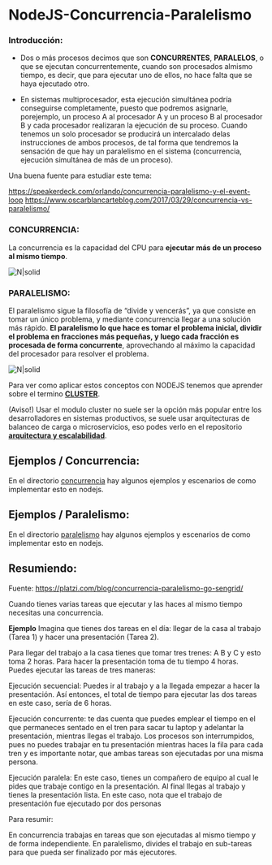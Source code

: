 # NodeJS-Concurrencia-Paralelismo

### Introducción:
- Dos o más procesos decimos que son **CONCURRENTES**, **PARALELOS**, o que se ejecutan concurrentemente, cuando son procesados almismo tiempo, es decir, que para ejecutar uno de ellos, no hace falta que se haya ejecutado otro.

- En sistemas multiprocesador, esta ejecución simultánea podría conseguirse completamente, puesto que podremos asignarle, porejemplo, un proceso A al procesador A y un proceso B al procesador B y cada procesador realizaran la ejecución de su proceso.
Cuando tenemos un solo procesador se producirá un intercalado delas instrucciones de ambos procesos, de tal forma que tendremos la sensación de que hay un paralelismo en el sistema (concurrencia, ejecución simultánea de más de un proceso).

Una buena fuente para estudiar este tema:

https://speakerdeck.com/orlando/concurrencia-paralelismo-y-el-event-loop
https://www.oscarblancarteblog.com/2017/03/29/concurrencia-vs-paralelismo/

### CONCURRENCIA:
La concurrencia es la capacidad del CPU para **ejecutar más de un proceso al mismo tiempo**.

![N|solid](https://www.oscarblancarteblog.com/wp-content/uploads/2017/03/1-1.png)

### PARALELISMO:
El paralelismo sigue la filosofía de “divide y vencerás”, ya que consiste en tomar un único problema, y mediante concurrencia llegar a una solución más rápido. **El paralelismo lo que hace es tomar el problema inicial, dividir el problema en fracciones más pequeñas, y luego cada fracción es procesada de forma concurrente**, aprovechando al máximo la capacidad del procesador para resolver el problema.

![N|solid](https://www.oscarblancarteblog.com/wp-content/uploads/2017/03/2.png)


Para ver como aplicar estos conceptos con NODEJS tenemos que aprender sobre el termino **[CLUSTER]**.

(Aviso!) Usar el modulo cluster no suele ser la opción más popular entre los desarrolladores en sistemas productivos, se suele usar arquitecturas de balanceo de carga o microservicios, eso podes verlo en el repositorio **[arquitectura y escalabilidad]**.

[CLUSTER]:https://github.com/damiancipolat/NodeJS-Concurrencia-Paralelismo/tree/master/cluster
[arquitectura y escalabilidad]:https://github.com/damiancipolat/NodeJS-Arquitectura-Escalabilidad

## Ejemplos / Concurrencia:
En el directorio [concurrencia] hay algunos ejemplos y escenarios de como implementar esto en nodejs.

[concurrencia]:https://github.com/damiancipolat/NodeJS-Concurrencia-Paralelismo/tree/master/concurrencia

## Ejemplos / Paralelismo:
En el directorio [paralelismo] hay algunos ejemplos y escenarios de como implementar esto en nodejs.

[paralelismo]:https://github.com/damiancipolat/NodeJS-Concurrencia-Paralelismo/tree/master/paralelismo

## Resumiendo:
Fuente: https://platzi.com/blog/concurrencia-paralelismo-go-sengrid/

Cuando tienes varias tareas que ejecutar y las haces al mismo tiempo necesitas una concurrencia.

**Ejemplo**
Imagina que tienes dos tareas en el día: llegar de la casa al trabajo (Tarea 1) y hacer una presentación (Tarea 2).

Para llegar del trabajo a la casa tienes que tomar tres trenes: A B y C y esto toma 2 horas.
Para hacer la presentación toma de tu tiempo 4 horas.
Puedes ejecutar las tareas de tres maneras:

Ejecución secuencial: Puedes ir al trabajo y a la llegada empezar a hacer la presentación. Así entonces, el total de tiempo para ejecutar las dos tareas en este caso, sería de 6 horas.

Ejecución concurrente: te das cuenta que puedes emplear el tiempo en el que permaneces sentado en el tren para sacar tu laptop y adelantar la presentación, mientras llegas el trabajo. Los procesos son interrumpidos, pues no puedes trabajar en tu presentación mientras haces la fila para cada tren y es importante notar, que ambas tareas son ejecutadas por una misma persona.

Ejecución paralela: En este caso, tienes un compañero de equipo al cual le pides que trabaje contigo en la presentación. Al final llegas al trabajo y tienes la presentación lista. En este caso, nota que el trabajo de presentación fue ejecutado por dos personas

Para resumir:

En concurrencia trabajas en tareas que son ejecutadas al mismo tiempo y de forma independiente.
En paralelismo, divides el trabajo en sub-tareas para que pueda ser finalizado por más ejecutores.
